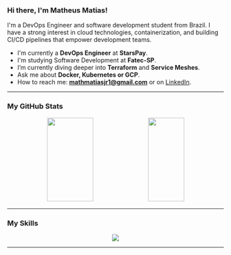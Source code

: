 ### Hi there, I'm Matheus Matias!

I'm a DevOps Engineer and software development student from Brazil. I have a strong interest in cloud technologies, containerization, and building CI/CD pipelines that empower development teams.

- I'm currently a **DevOps Engineer** at **StarsPay**.
- I'm studying Software Development at **Fatec-SP**.
- I’m currently diving deeper into **Terraform** and **Service Meshes**.
- Ask me about **Docker, Kubernetes or GCP**.
- How to reach me: **mathmatiasjr1@gmail.com** or on [LinkedIn](https://www.linkedin.com/in/matheusoms/).

---

### My GitHub Stats

 <div align="center">  
  <img width="46%" height="195px" src="https://github-readme-stats.vercel.app/api?username=matheusoms&theme=dark&show_icons=true&hide_border=true&count_private=true" />
  <img width="41%" height="195px" src="https://github-readme-stats.vercel.app/api/top-langs/?username=matheusoms&theme=dark&show_icons=true&hide_border=true&layout=compact" /> 
</div>

 ---
 
### My Skills

<p align="center">
  <a href="https://skillicons.dev">
    <img src="https://skillicons.dev/icons?i=linux,github,githubactions,bash,py,grafana,gcp,cloudflare,firebase,mysql,mongodb,git,docker,kubernetes,nginx" />
  </a>
</p>

---
